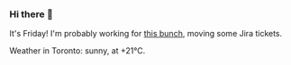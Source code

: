 ### Hi there :wave:

It's Friday! I'm probably working for [this bunch](https://github.com/kohofinancial), moving some Jira tickets.

Weather in Toronto: sunny, at +21°C.
